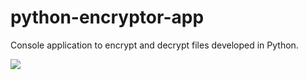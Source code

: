 # python-encryptor-app
Console application to encrypt and decrypt files developed in Python.

![](https://i.imgur.com/IOwll3N.png)

